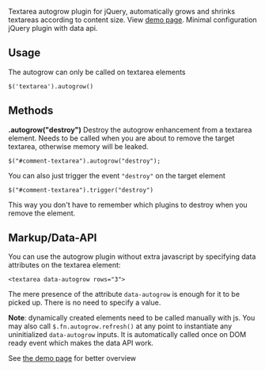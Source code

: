 Textarea autogrow plugin for jQuery, automatically grows and shrinks textareas according to content size. View [demo page](http://petkaantonov.github.io/jQuery-autogrow/).
Minimal configuration jQuery plugin with data api.

Usage
-----

The autogrow can only be called on textarea elements

	$('textarea').autogrow()
	
Methods
-------

__.autogrow("destroy")__
Destroy the autogrow enhancement from a textarea element. Needs to be called
when you are about to remove the target textarea, otherwise memory will be leaked.

	$("#comment-textarea").autogrow("destroy");

You can also just trigger the event `"destroy"` on the target element

	$("#comment-textarea").trigger("destroy")
	
This way you don't have to remember which plugins to destroy when you remove the element.
	
Markup/Data-API
--------

You can use the autogrow plugin without extra javascript by specifying data attributes on the textarea element:


	<textarea data-autogrow rows="3">
	
The mere presence of the attribute `data-autogrow` is enough for it to be picked up. There is no need to specify a value.

**Note**: dynamically created elements need to be called manually with js. You may also call `$.fn.autogrow.refresh()` at any point to instantiate any
uninitialized `data-autogrow` inputs. It is automatically called once on DOM ready event which makes the data API work.


See [the demo page](http://petkaantonov.github.io/jQuery-autogrow/) for better overview
